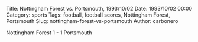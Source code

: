 Title: Nottingham Forest vs. Portsmouth, 1993/10/02
Date: 1993/10/02 00:00
Category: sports
Tags: football, football scores, Nottingham Forest, Portsmouth
Slug: nottingham-forest-vs-portsmouth
Author: carbonero


Nottingham Forest 1 - 1 Portsmouth
